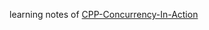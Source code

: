learning notes of [CPP-Concurrency-In-Action](https://github.com/xiaoweiChen/CPP-Concurrency-In-Action-2ed-2019/blob/master/content/chapter2/2.3-chinese.md)